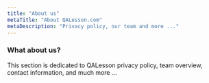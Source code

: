 ```yaml
---
title: "About us"
metaTitle: "About QALesson.com"
metaDescription: "Privacy policy, our team and more ..."
---
```


### What about us?

This section is dedicated to QALesson privacy policy, team overview, contact information, and much more ...